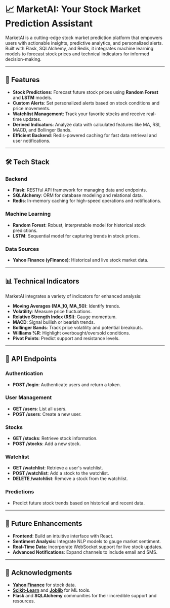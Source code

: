 # 📈 MarketAI: Your Stock Market Prediction Assistant

MarketAI is a cutting-edge stock market prediction platform that empowers users with actionable insights, predictive analytics, and personalized alerts. Built with Flask, SQLAlchemy, and Redis, it integrates machine learning models to forecast stock prices and technical indicators for informed decision-making.

---

## 🚀 Features
- **Stock Predictions**: Forecast future stock prices using **Random Forest** and **LSTM** models.
- **Custom Alerts**: Set personalized alerts based on stock conditions and price movements.
- **Watchlist Management**: Track your favorite stocks and receive real-time updates.
- **Derived Indicators**: Analyze data with calculated features like MA, RSI, MACD, and Bollinger Bands.
- **Efficient Backend**: Redis-powered caching for fast data retrieval and user notifications.

---

## 🛠️ Tech Stack
### Backend
- **Flask**: RESTful API framework for managing data and endpoints.
- **SQLAlchemy**: ORM for database modeling and relational data.
- **Redis**: In-memory caching for high-speed operations and notifications.

### Machine Learning
- **Random Forest**: Robust, interpretable model for historical stock predictions.
- **LSTM**: Sequential model for capturing trends in stock prices.

### Data Sources
- **Yahoo Finance (yFinance)**: Historical and live stock market data.

---

## 📊 Technical Indicators
MarketAI integrates a variety of indicators for enhanced analysis:
- **Moving Averages (MA_10, MA_50)**: Identify trends.
- **Volatility**: Measure price fluctuations.
- **Relative Strength Index (RSI)**: Gauge momentum.
- **MACD**: Signal bullish or bearish trends.
- **Bollinger Bands**: Track price volatility and potential breakouts.
- **Williams %R**: Highlight overbought/oversold conditions.
- **Pivot Points**: Predict support and resistance levels.

---

## 🔧 API Endpoints

### **Authentication**
- **POST /login**: Authenticate users and return a token.

### **User Management**
- **GET /users**: List all users.
- **POST /users**: Create a new user.

### **Stocks**
- **GET /stocks**: Retrieve stock information.
- **POST /stocks**: Add a new stock.

### **Watchlist**
- **GET /watchlist**: Retrieve a user's watchlist.
- **POST /watchlist**: Add a stock to the watchlist.
- **DELETE /watchlist**: Remove a stock from the watchlist.

### **Predictions**
- Predict future stock trends based on historical and recent data.

---

## 📅 Future Enhancements

- **Frontend**: Build an intuitive interface with React.
- **Sentiment Analysis**: Integrate NLP models to gauge market sentiment.
- **Real-Time Data**: Incorporate WebSocket support for live stock updates.
- **Advanced Notifications**: Expand channels to include email and SMS.

---

## 📄 Acknowledgments

- **[Yahoo Finance](https://finance.yahoo.com)** for stock data.
- **[Scikit-Learn](https://scikit-learn.org)** and **[Joblib](https://joblib.readthedocs.io)** for ML tools.
- **Flask** and **SQLAlchemy** communities for their incredible support and resources.
